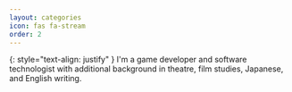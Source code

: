 ```yaml
---
layout: categories
icon: fas fa-stream
order: 2
---
```


{: style="text-align: justify" }
I'm a game developer and software technologist with additional background in theatre, film studies, Japanese, and English writing.